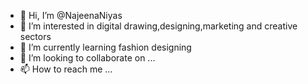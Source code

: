 - 👋 Hi, I’m @NajeenaNiyas
- 👀 I’m interested in digital drawing,designing,marketing and creative sectors
- 🌱 I’m currently learning fashion designing
- 💞️ I’m looking to collaborate on ...
- 📫 How to reach me ...

<!---
NajeenaNiyas/NajeenaNiyas is a ✨ special ✨ repository because its `README.md` (this file) appears on your GitHub profile.
You can click the Preview link to take a look at your changes.
--->
